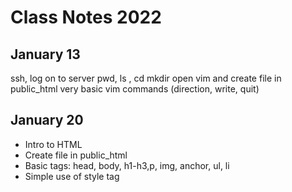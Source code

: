 # Class Notes 2022

## January 13

ssh, log on to server
pwd, ls , cd mkdir
open vim and create file in public_html
very basic vim commands (direction, write, quit)

## January 20

* Intro to HTML
* Create file in public_html
* Basic tags: head, body, h1-h3,p, img, anchor, ul, li
* Simple use of style tag
